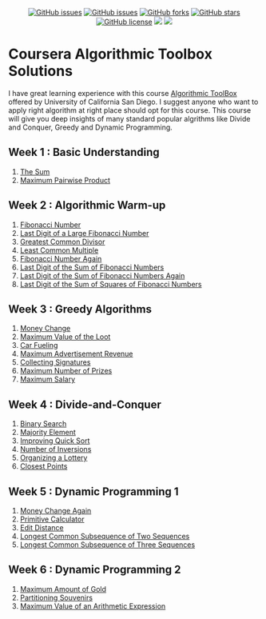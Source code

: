 <div align="center">


[![GitHub issues](https://img.shields.io/github/contributors/piyushgoell/Coursera-Algorithmic-Toolbox-Solutions)](https://github.com/piyushgoell/Coursera-Algorithmic-Toolbox-Solutions/contributors)
[![GitHub issues](https://img.shields.io/github/issues/piyushgoell/Coursera-Algorithmic-Toolbox-Solutions)](https://github.com/piyushgoell/Coursera-Algorithmic-Toolbox-Solutions/issues)
[![GitHub forks](https://img.shields.io/github/forks/piyushgoell/Coursera-Algorithmic-Toolbox-Solutions)](https://github.com/piyushgoell/Coursera-Algorithmic-Toolbox-Solutions/network)
[![GitHub stars](https://img.shields.io/github/stars/piyushgoell/Coursera-Algorithmic-Toolbox-Solutions)](https://github.com/piyushgoell/Coursera-Algorithmic-Toolbox-Solutions/stargazers)
[![GitHub license](https://img.shields.io/github/license/piyushgoell/Coursera-Algorithmic-Toolbox-Solutions)](https://github.com/piyushgoell/Coursera-Algorithmic-Toolbox-Solutions/LICENSE)
<img src="https://img.shields.io/github/watchers/piyushgoell/Coursera-Algorithmic-Toolbox-Solutions" />
<img src="https://img.shields.io/github/languages/top/piyushgoell/Coursera-Algorithmic-Toolbox-Solutions"> 


</div>

# **Coursera Algorithmic Toolbox Solutions**

I have great learning experience with this course [Algorithmic ToolBox](https://www.coursera.org/learn/algorithmic-toolbox?) offered by University of California San Diego. I suggest anyone who want to apply right algorithm at right place should opt for this course. This course will give you deep insights of many standard popular algrithms like Divide and Conquer, Greedy and Dynamic Programming.


## Week 1 : Basic Understanding
  1. [The Sum](/Week%201/1%20Sum%20of%20two%20digits)
  2. [Maximum Pairwise Product](/Week%201/2%20Maximum%20Pairwise%20Product)
   
## Week 2 : Algorithmic Warm-up
  1. [Fibonacci Number](/Week%202/1%20Fibonacci%20Number)
  2. [Last Digit of a Large Fibonacci Number](/Week%202/2%20Last%20Digit%20Of%20Fibonacci%20Number)
  3. [Greatest Common Divisor](/Week%202/3%20Greatest%20Common%20Divisor)
  4. [Least Common Multiple](/Week%202/4%20Least%20Common%20Multiple)
  5. [Fibonacci Number Again](/Week%202/5%20Fibonacci%20Number%20Again)
  6. [Last Digit of the Sum of Fibonacci Numbers](/Week%202/6%20Last%20Digit%20Of%20The%20Sum%20of%20Fibonacci%20Numbers)
  7. [Last Digit of the Sum of Fibonacci Numbers Again](/Week%202/7%20Last%20Digit%20of%20The%20Sum%20of%20Fibonacci%20Nnumbers%20Again)
  8. [Last Digit of the Sum of Squares of Fibonacci Numbers](/Week%202/8%20Last%20Digit%20of%20The%20Sum%20of%20Squares%20of%20Fibonacci%20Numbers)
   
## Week 3 : Greedy Algorithms
  1. [Money Change](/Week%203/1%20Money%20Change)
  2. [Maximum Value of the Loot](/Week%203/2%20Maximum%20Value%20Of%20The%20Loot)
  3. [Car Fueling](/Week%203/3%20Car%20Fueling)
  4. [Maximum Advertisement Revenue](/Week%203/4%20Maximum%20Advertisement%20Revenue)
  5. [Collecting Signatures](/Week%203/5%20Collecting%20Signatures)
  6. [Maximum Number of Prizes](/Week%203/6%20Maximum%20Number%20of%20Prizes)
  7. [Maximum Salary](/Week%203/7%20Maximum%20Salary)
    
## Week 4 : Divide-and-Conquer
  1. [Binary Search](/Week%204/1%20Binary%20Search)
  2. [Majority Element](/Week%204/2%20Majority%20Elements)
  3. [Improving Quick Sort](/Week%204/3%20Improving%20Quick%20Sort)
  4. [Number of Inversions](/Week%204/4%20Number%20of%20Inversions)
  5. [Organizing a Lottery](/Week%204/5%20Organizing%20a%20Lottery)
  6. [Closest Points](/Week%204/6%20Closest%20Points)

## Week 5 : Dynamic Programming 1
  1. [Money Change Again](/Week%205/1%20Money%20Chnage%20Again)
  2. [Primitive Calculator](/Week%205/2%20Premitive%20Calculator)
  3. [Edit Distance](/Week%205/3%20Edit%20Distance)
  4. [Longest Common Subsequence of Two Sequences](/Week%205/4%20Longest%20Common%20Subsequence%20of%20Two%20Sequence)
  5. [Longest Common Subsequence of Three Sequences](/Week%205/5%20Longest%20Common%20Subsequence%20of%20Three%20Sequence)

## Week 6 : Dynamic Programming 2
  1. [Maximum Amount of Gold](/Week%206/1%20Maximum%20Amount%20of%20Gold)
  2. [Partitioning Souvenirs](/Week%206/2%20Partitioning%20Souvenirs)
  3. [Maximum Value of an Arithmetic Expression](/Week%206/3%20Maximum%20Value%20of%20an%20Arithmetic%20Expression)
    
